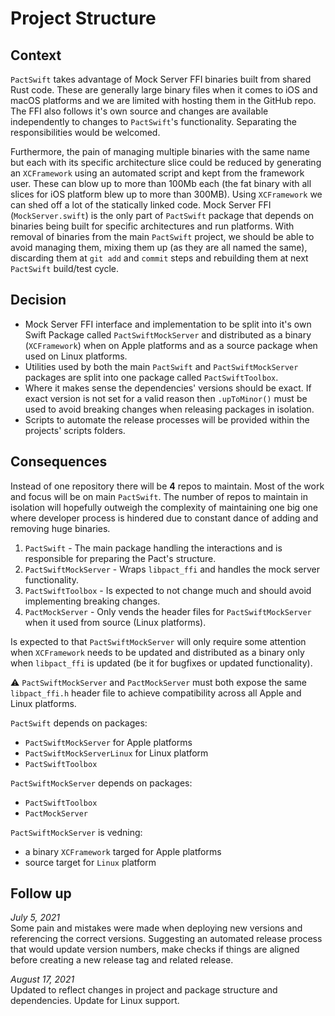 # Project Structure

## Context

`PactSwift` takes advantage of Mock Server FFI binaries built from shared Rust code. These are generally large binary files when it comes to iOS and macOS platforms and we are limited with hosting them in the GitHub repo. The FFI also follows it's own source and changes are available independently to changes to `PactSwift`'s functionality. Separating the responsibilities would be welcomed.

Furthermore, the pain of managing multiple binaries with the same name but each with its specific architecture slice could be reduced by generating an `XCFramework` using an automated script and kept from the framework user. These can blow up to more than 100Mb each (the fat binary with all slices for iOS platform blew up to more than 300MB). Using `XCFramework` we can shed off a lot of the statically linked code. Mock Server FFI (`MockServer.swift`) is the only part of `PactSwift` package that depends on binaries being built for specific architectures and run platforms. With removal of binaries from the main `PactSwift` project, we should be able to avoid managing them, mixing them up (as they are all named the same), discarding them at `git add` and `commit` steps and rebuilding them at next `PactSwift` build/test cycle.

## Decision

- Mock Server FFI interface and implementation to be split into it's own Swift Package called `PactSwiftMockServer` and distributed as a binary (`XCFramework`) when on Apple platforms and as a source package when used on Linux platforms.
- Utilities used by both the main `PactSwift` and `PactSwiftMockServer` packages are split into one package called `PactSwiftToolbox`.
- Where it makes sense the dependencies' versions should be exact. If exact version is not set for a valid reason then `.upToMinor()` must be used to avoid breaking changes when releasing packages in isolation.
- Scripts to automate the release processes will be provided within the projects' scripts folders.

## Consequences

Instead of one repository there will be **4** repos to maintain. Most of the work and focus will be on main `PactSwift`. The number of repos to maintain in isolation will hopefully outweigh the complexity of maintaining one big one where developer process is hindered due to constant dance of adding and removing huge binaries.

1. `PactSwift` - The main package handling the interactions and is responsible for preparing the Pact's structure.
2. `PactSwiftMockServer` - Wraps `libpact_ffi` and handles the mock server functionality.
3. `PactSwiftToolbox` - Is expected to not change much and should avoid implementing breaking changes.
4. `PactMockServer` - Only vends the header files for `PactSwiftMockServer` when it used from source (Linux platforms).

Is expected to that `PactSwiftMockServer` will only require some attention when `XCFramework` needs to be updated and distributed as a binary only when `libpact_ffi` is updated (be it for bugfixes or updated functionality).

⚠️ `PactSwiftMockServer` and `PactMockServer` must both expose the same `libpact_ffi.h` header file to achieve compatibility across all Apple and Linux platforms.

`PactSwift` depends on packages:

- `PactSwiftMockServer` for Apple platforms
- `PactSwiftMockServerLinux` for Linux platform
- `PactSwiftToolbox`

`PactSwiftMockServer` depends on packages:

- `PactSwiftToolbox`
- `PactMockServer`

`PactSwiftMockServer` is vedning:

- a binary `XCFramework` targed for Apple platforms
- source target for `Linux` platform

## Follow up

_July 5, 2021_  
Some pain and mistakes were made when deploying new versions and referencing the correct versions. Suggesting an automated release process that would update version numbers, make checks if things are aligned before creating a new release tag and related release.

_August 17, 2021_  
Updated to reflect changes in project and package structure and dependencies. Update for Linux support.
